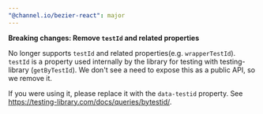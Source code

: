 ```yaml
---
"@channel.io/bezier-react": major
---
```


**Breaking changes: Remove `testId` and related properties**

No longer supports `testId` and related properties(e.g. `wrapperTestId`). `testId` is a property used internally by the library for testing with testing-library (`getByTestId`). We don't see a need to expose this as a public API, so we remove it.

If you were using it, please replace it with the `data-testid` property. See <https://testing-library.com/docs/queries/bytestid/>.
